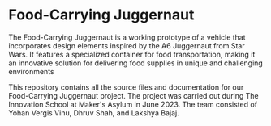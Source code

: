 # Food-Carrying Juggernaut

The Food-Carrying Juggernaut is a working prototype of a vehicle that incorporates design elements inspired by the A6 Juggernaut from Star Wars. It features a specialized container for food transportation, making it an innovative solution for delivering food supplies in unique and challenging environments

This repository contains all the source files and documentation for our Food-Carrying Juggernaut project. The project was carried out during The Innovation School at Maker's Asylum in June 2023. The team consisted of Yohan Vergis Vinu, Dhruv Shah, and Lakshya Bajaj.